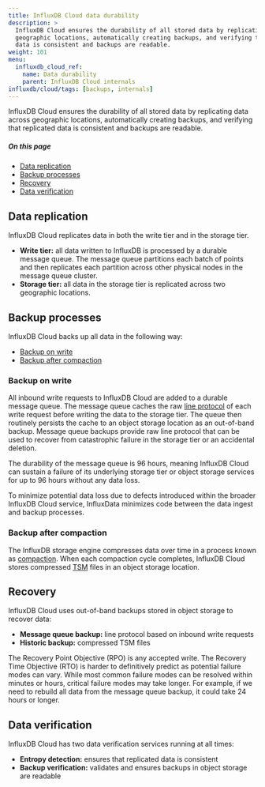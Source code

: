 ```yaml
---
title: InfluxDB Cloud data durability
description: >
  InfluxDB Cloud ensures the durability of all stored data by replicating data across
  geographic locations, automatically creating backups, and verifying that replicated
  data is consistent and backups are readable.
weight: 101
menu:
  influxdb_cloud_ref:
    name: Data durability
    parent: InfluxDB Cloud internals
influxdb/cloud/tags: [backups, internals]
---
```


InfluxDB Cloud ensures the durability of all stored data by replicating data across
geographic locations, automatically creating backups, and verifying that replicated
data is consistent and backups are readable.

##### On this page

- [Data replication](#data-replication)
- [Backup processes](#backup-processes)
- [Recovery](#recovery)
- [Data verification](#data-verification)

## Data replication
InfluxDB Cloud replicates data in both the write tier and in the storage tier.

- **Write tier:** all data written to InfluxDB is processed by a durable message queue.
  The message queue partitions each batch of points and then replicates each partition
  across other physical nodes in the message queue cluster.
- **Storage tier:** all data in the storage tier is replicated across two geographic locations.

## Backup processes
InfluxDB Cloud backs up all data in the following way:

- [Backup on write](#backup-on-write)
- [Backup after compaction](#backup-after-compaction)

### Backup on write
All inbound write requests to InfluxDB Cloud are added to a durable message queue.
The message queue caches the raw [line protocol](/influxdb/cloud/reference/glossary/#line-protocol)
of each write request before writing the data to the storage tier.
The queue then routinely persists the cache to an object storage location as an out-of-band backup.
Message queue backups provide raw line protocol that can be used to recover from
catastrophic failure in the storage tier or an accidental deletion.

The durability of the message queue is 96 hours, meaning InfluxDB Cloud can sustain
a failure of its underlying storage tier or object storage services for up to 96 hours
without any data loss.

To minimize potential data loss due to defects introduced within the broader InfluxDB Cloud service,
InfluxData minimizes code between the data ingest and backup processes.

### Backup after compaction
The InfluxDB storage engine compresses data over time in a process known as
[compaction](/influxdb/cloud/reference/glossary/#compaction).
When each compaction cycle completes, InfluxDB Cloud stores compressed
[TSM](/influxdb/cloud/reference/glossary/#tsm-time-structured-merge-tree) files
in an object storage location.

## Recovery
InfluxDB Cloud uses out-of-band backups stored in object storage to recover data:

- **Message queue backup:** line protocol based on inbound write requests
- **Historic backup:** compressed TSM files

The Recovery Point Objective (RPO) is any accepted write.
The Recovery Time Objective (RTO) is harder to definitively predict as potential failure modes can vary.
While most common failure modes can be resolved within minutes or hours,
critical failure modes may take longer.
For example, if we need to rebuild all data from the message queue backup,
it could take 24 hours or longer.

## Data verification
InfluxDB Cloud has two data verification services running at all times:

- **Entropy detection:** ensures that replicated data is consistent
- **Backup verification:** validates and ensures backups in object storage are readable
